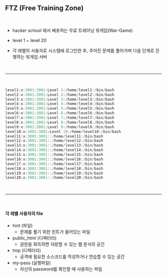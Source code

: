 ## FTZ (Free Training Zone)

<br>

- hacker school 에서 배포하는 무료 트레이닝 워게임(War-Game)

- level 1 ~ level 20

- 각 레벨의 사용자로 시스템에 로그인한 후, 주어진 문제를 풀어가며 다음 단계로 진행하는 워게임 서버

<br>  

-----------------------------------

<br>

```c
level1:x:3001:3001:Level 1:/home/level1:/bin/bash
level2:x:3001:3001:Level 2:/home/level2:/bin/bash
level3:x:3001:3001:Level 3:/home/level3:/bin/bash
level4:x:3001:3001:Level 4:/home/level4:/bin/bash
level5:x:3001:3001:Level 5:/home/level5:/bin/bash
level6:x:3001:3001:Level 6:/home/level6:/bin/bash
level7:x:3001:3001:Level 7:/home/level7:/bin/bash
level8:x:3001:3001:Level 8:/home/level8:/bin/bash
level9:x:3001:3001:Level 9:/home/level9:/bin/bash
level10:x:3001:3001:Level 19:/home/level10:/bin/bash
level11:x:3001:3001::/home/level11:/bin/bash
level12:x:3001:3001::/home/level12:/bin/bash
level13:x:3001:3001::/home/level13:/bin/bash
level14:x:3001:3001::/home/level14:/bin/bash
level15:x:3001:3001::/home/level15:/bin/bash
level16:x:3001:3001::/home/level16:/bin/bash
level17:x:3001:3001::/home/level17:/bin/bash
level18:x:3001:3001::/home/level18:/bin/bash
level19:x:3001:3001::/home/level19:/bin/bash
level20:x:3001:3001::/home/level20:/bin/bash
```

<br>

-------------------

<br>

#### 각 레벨 사용자의 file

- hint (파일)
  - 문제를 풀기 위한 힌트가 들어있는 파일
- public_html (디렉터리)
  - 권한을 획득하면 자랑할 수 있는 웹 문서의 공간
- tmp (디렉터리)
  - 공격에 필요한 소스코드를 작성하거나 연습할 수 있는 공간
- my-pass (실행파일)
  - 자신의 password를 확인할 때 사용하는 파일
